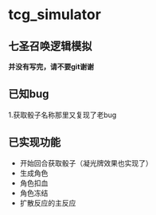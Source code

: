 # tcg_simulator
## 七圣召唤逻辑模拟
**并没有写完，请不要git谢谢**
## 已知bug
1.获取骰子名称那里又复现了老bug
## 已实现功能
- 开始回合获取骰子（凝光牌效果也实现了）
- 生成角色
- 角色扣血
- 角色冻结
- 扩散反应的主反应
